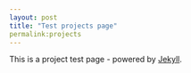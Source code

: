 ```yaml
---
layout: post
title: "Test projects page"
permalink:projects
---
```


This is a project test page - powered by [Jekyll](http://jekyllrb.com).
